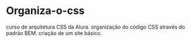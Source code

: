 # Organiza-o-css
curso de arquitetura CSS da Alura.  organização do código CSS através do padrão BEM. criação de um site básico.
